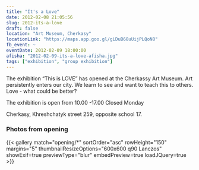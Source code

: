 ```yaml
---
title: "It's a Love"
date: 2012-02-08 21:05:56
slug: 2012-its-a-love
draft: false
location: "Art Museum, Cherkasy"
locationLink: "https://maps.app.goo.gl/gLDuB68uUijPLQoN8"
fb_event: ~
eventDate: 2012-02-09 18:00:00
afisha: "2012-02-09-its-a-love-afisha.jpg"
tags: ["exhibition", "group exhibition"]
---
```


The exhibition “This is LOVE” has opened at the Cherkassy Art Museum. Art persistently enters our city. We learn to see and want to teach this to others. Love - what could be better?

The exhibition is open from 10.00 -17.00
Closed Monday

Cherkasy, Khreshchatyk street 259, opposite school 17.

### Photos from opening

{{< gallery match="opening/*" sortOrder="asc" rowHeight="150" margins="5" thumbnailResizeOptions="600x600 q90 Lanczos" showExif=true previewType="blur" embedPreview=true loadJQuery=true >}}
